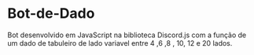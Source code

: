 # Bot-de-Dado
Bot desenvolvido em JavaScript na biblioteca Discord.js com a função de um dado de tabuleiro de lado variavel entre 4 ,6 ,8 , 10, 12 e 20 lados. 
